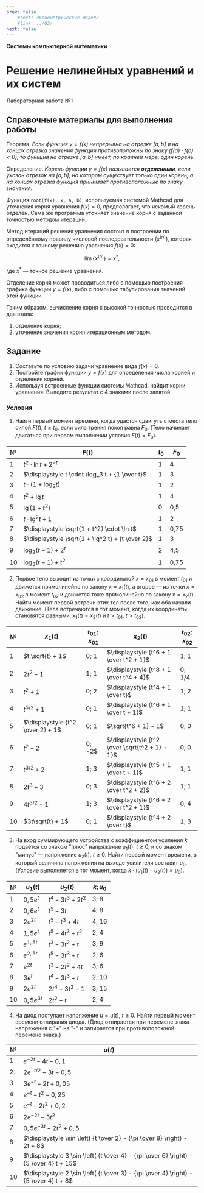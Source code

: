 ```yaml
---
prev: false
    #text: Эконометрические модели
    #link: ../02/
next: false
---
```


**Системы компьютерной математики**

# Решение нелинейных уравнений и их систем

<p class="subtext">Лабораторная работа №1</p>

## Справочные материалы для выполнения работы

<span class="spaced">Теорема.</span> *Если функция $y = f(x)$ непрерывна на отрезке $[a,b]$ и на концах отрезка значения функции противоположны по знаку ($f(a) \cdot f(b) < 0$), то функция на отрезке $[a,b]$ имеет, по крайней мере, один корень.*

<span class="spaced">Определение.</span> *Корень функции $y = f(x)$ называется **отделенным**, если указан отрезок на $[a,b]$, на котором существует только один корень, а на концах отрезка функция принимает противоположные по знаку значения.*

Функция ``root(f(x), x, a, b)``, используемая системой Mathcad для уточнения корня уравнения $f(x) = 0$, предполагает, что искомый корень отделён. Сама же программа уточняет значение корня с заданной точностью методом итераций.

Метод итераций решения уравнения состоит в построении по определённому правилу числовой последовательности $\left\{ x^{(n)} \right\}$, которая сходится к точному решению уравнения $f(x) = 0$:

$$
\lim \left\{ x^{(n)} \right\} = x^*,
$$

где $x^*$ — точное решение уравнения.

Отделение корня может проводиться либо с помощью построения графика функции $y = f(x)$, либо с помощью табулирования значений этой функции.

Таким образом, вычисление корня с высокой точностью проводится в два этапа:

1. отделение корня;
2. уточнение значения корня итерационным методом.

## Задание

1. Составьте по условию задачи уравнение вида $f(x) = 0$.
2. Постройте график функции $y = f(x)$ для определения числа корней и отделения корней.
3. Используя встроенные функции системы Mathcad, найдит корни уравнения. Выведите результат с 4 знаками после запятой.

### Условия

1. Найти первый момент времени, когда удастся сдвигуть с места тело силой $F(t)$, $t \ge t_0$, если сила трения покоя равна $F_0$. (Тело начинает двигаться при первом выполнении условия $F(t) = F_0$).

| № | $F(t)$ | $t_0$ | $F_0$ |
|-|-|-|-|
| 1 | $\displaystyle t^2 \cdot \ln t + 2^{-t}$ | 1 | 4 |
| 2 | $\displaystyle t \cdot \log_3 t + {1 \over t}$ | 1 | 3 |
| 3 | $\displaystyle t \cdot (1 + \log_2 t)$ | 1 | 2 |
| 4 | $\displaystyle t^2 + \lg t$ | 1 | 4 |
| 5 | $\displaystyle \lg \left( 1 + t^2 \right)$ | 0 | 0,5 |
| 6 | $\displaystyle t \cdot \lg^2 t + 1$ | 1 | 2 |
| 7 | $\displaystyle \sqrt{1 + t^2} \cdot \ln t$ | 1 | 0,75 |
| 8 | $\displaystyle \sqrt{1 + \lg^2 t} + {t \over 2}$ | 1 | 3 |
| 9 | $\displaystyle \log_2 (t-1) + 2^t$ | 2 | 4,5 |
| 10 | $\displaystyle \log_3 (t-1) + t^2$ | 1 | 0,75 |

2. Первое тело выходит из точки с координатой $x = x_{01}$ в момент $t_{01}$ и движется прямолинейно по закону $x = x_1(t)$, а второе — из точки $x = x_{02}$ в момент $t_{02}$ и движется тоже прямолинейно по закону $x = x_2(t)$. Найти момент первой встречи этих тел после того, как оба начали движение. (Тела встречаются в тот момент, когда их координаты становятся равными: $x_1(t) = x_2(t)$ и $t > t_{01}$, $t > t_{02}$).

| № | $x_1(t)$ | $t_{01}; x_{01}$ | $x_2(t)$ | $t_{02}; x_{02}$ |
|-|-|-|-|-|
| 1 | $t \sqrt{t} + 1$ | 0; 1 | $\displaystyle {t^6 + 1 \over t^2 + 1}$ | 1; 1 |
| 2 | $2t^2 - 1$ | 1; 1 | $\displaystyle {t^8 + 1 \over t^4 + 4}$ | 0; 1/4 |
| 3 | $t^2 + 1$ | 0; 2 | $\displaystyle {t^4 + 1 \over t}$ | 1; 2 |
| 4 | $t^{5/2} + 1$ | 0; 1 | $\displaystyle {t^6 + 1 \over t + 1}$ | 1; 1 |
| 5 | $\displaystyle {t^2 \over 2} + 1$ | 0; 1 | $\sqrt{t^6 + 1} - 1$ | 0; 0 |
| 6 | $t^2 - 2$ | 0; -2$ | $\displaystyle {t^2 \over \sqrt{t^2 + 1} + 1}$ | 0; 0 |
| 7 | $t^{3/2} + 2$ | 1; 3 | $\displaystyle {t^5 + 1 \over t + 1}$ | 1; 1 |
| 8 | $2t^3 + 3$ | 0; 3 | $\displaystyle {t^6 + 2 \over t^2 + 2}$ | 1; 1 |
| 9 | $4t^{3/2} - 1$ | 1; 3 | $\displaystyle {t^6 + 2 \over t^2 + 1}$ | 0; 4 |
| 10 | $3t\sqrt{t} + 1$ | 0; 1 | $\displaystyle {t^4 + 2 \over t}$ | 1; 3 |

3. На вход суммирующего устройства с коэффициентом усиления $k$ подаётся со знаком "плюс" напряжение $u_1(t)$, $t \ge 0$, и со знаком "минус" — напряжение $u_2(t)$, $t \ge 0$. Найти первый момент времени, в который величина напряжения на выходе усилителя составит $u_0$. (Условие выполняется в тот момент, когда $k \cdot ( u_1(t) - u_2(t) ) = u_0$).

| № | $u_1(t)$ | $u_2(t)$ | $k; u_0$ |
|-|-|-|-|
| 1 | $0,5 e^t$ | $t^4 - 3t^3 + 2t^2$ | 3; 8 |
| 2 | $0,6 e^t$ | $t^5 - 3t$ | 4; 8 |
| 3 | $2e^{2t}$ | $t^5 - t^3 + 4t$ | 4; 16 |
| 4 | $1,5 e^t$ | $t^5 - 4t^3 + t^2$ | 2; 4 |
| 5 | $e^{1,5 t}$ | $t^3 - 3t^2 + t$ | 3; 9 |
| 6 | $e^{2,5 t}$ | $t^5 - 3t^3 + t$ | 2; 6 |
| 7 | $e^{2t}$ | $t^3 - 2t^2 + 4t$ | 3; 6 |
| 8 | $3e^t$ | $t^4 - 3t^3 + t$ | 2; 10 |
| 9 | $2e^{2t}$ | $2t^4 + 3t^2 - 1$ | 3; 15 |
| 10 | $0,5 e^{3t}$ | $2t^2 - t$ | 2; 4 |

4. На диод поступает напряжение $u = u(t)$, $t \ge 0$. Найти первый момент времени отпирания диода. (Диод отпирается при перемене знака напряжения с "+" на "-" и запирается при противоположной перемене знака.)

| № | $u(t)$ |
|-|-|
| 1 | $e^{-2t} - 4t - 0,1$ |
| 2 | $2e^{-t/2} - 3t - 0,5$ |
| 3 | $3e^{-t} - 2t + 0,05$ |
| 4 | $e^{-t} - t^2 - 0,25$ |
| 5 | $e^{-t} - 2t^2 + 0,2$ |
| 6 | $2e^{-2t} - 3t^2$ |
| 7 | $0,5 e^{-3t} - 2t^2 + 0,5$ |
| 8 | $\displaystyle \sin \left( {t \over 2} - {\pi \over 8} \right) - 2t + 8$ |
| 9 | $\displaystyle 3 \sin \left( {t \over 4} - {\pi \over 6} \right) - {5 \over 4} t + 15$ |
| 10 | $\displaystyle 2 \sin \left( {t \over 3} - {\pi \over 4} \right) - {5 \over 4} t + 8$ |